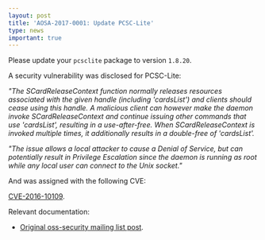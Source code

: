 ```yaml
---
layout: post
title: 'AOSA-2017-0001: Update PCSC-Lite'
type: news
important: true
---
```


Please update your `pcsclite` package to version `1.8.20`.

A security vulnerability was disclosed for PCSC-Lite:

*"The SCardReleaseContext function normally releases resources associated with the
given handle (including 'cardsList') and clients should cease using this handle.
A malicious client can however make the daemon invoke SCardReleaseContext and
continue issuing other commands that use 'cardsList', resulting in a
use-after-free.  When SCardReleaseContext is invoked multiple times, it
additionally results in a double-free of 'cardsList'.*

*"The issue allows a local attacker to cause a Denial of Service, but can
potentially result in Privilege Escalation since the daemon is running as root
while any local user can connect to the Unix socket."*

And was assigned with the following CVE:

[CVE-2016-10109](https://cve.mitre.org/cgi-bin/cvename.cgi?name=CVE-2016-10109).

Relevant documentation:

- [Original oss-security mailing list post](http://seclists.org/oss-sec/2017/q1/18).